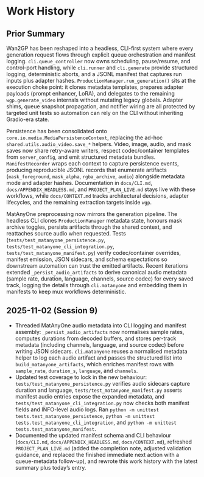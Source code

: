 # Work History

## Prior Summary
Wan2GP has been reshaped into a headless, CLI-first system where every generation request flows through explicit queue orchestration and manifest logging. `cli.queue_controller` now owns scheduling, pause/resume, and control-port handling, while `cli.runner` and `cli.generate` provide structured logging, deterministic aborts, and a JSONL manifest that captures run inputs plus adapter hashes. `ProductionManager.run_generation()` sits at the execution choke point: it clones metadata templates, prepares adapter payloads (prompt enhancer, LoRA), and delegates to the remaining `wgp.generate_video` internals without mutating legacy globals. Adapter shims, queue snapshot propagation, and notifier wiring are all protected by targeted unit tests so automation can rely on the CLI without inheriting Gradio-era state.

Persistence has been consolidated onto `core.io.media.MediaPersistenceContext`, replacing the ad-hoc `shared.utils.audio_video.save_*` helpers. Video, image, audio, and mask saves now share retry-aware writers, respect codec/container templates from `server_config`, and emit structured metadata bundles. `ManifestRecorder` wraps each context to capture persistence events, producing reproducible JSONL records that enumerate artifacts (`mask_foreground`, `mask_alpha`, `rgba_archive`, `audio`) alongside metadata mode and adapter hashes. Documentation in `docs/CLI.md`, `docs/APPENDIX_HEADLESS.md`, and `PROJECT_PLAN_LIVE.md` stays live with these workflows, while `docs/CONTEXT.md` tracks architectural decisions, adapter lifecycles, and the remaining extraction targets inside `wgp`.

MatAnyOne preprocessing now mirrors the generation pipeline. The headless CLI clones `ProductionManager` metadata state, honours mask archive toggles, persists artifacts through the shared context, and reattaches source audio when requested. Tests (`tests/test_matanyone_persistence.py`, `tests/test_matanyone_cli_integration.py`, `tests/test_matanyone_manifest.py`) verify codec/container overrides, manifest emission, JSON sidecars, and schema expectations so downstream automation can trust the emitted artifacts. Recent iterations extended `_persist_audio_artifacts` to derive canonical audio metadata (sample rate, duration, language, channels, source codec) for every saved track, logging the details through `cli.matanyone` and embedding them in manifests to keep mux workflows deterministic.

## 2025-11-02 (Session 9)
- Threaded MatAnyOne audio metadata into CLI logging and manifest assembly: `_persist_audio_artifacts` now normalises sample rates, computes durations from decoded buffers, and stores per-track metadata (including channels, language, and source codec) before writing JSON sidecars. `cli.matanyone` reuses a normalised metadata helper to log each audio artifact and passes the structured list into `build_matanyone_artifacts`, which enriches manifest rows with `sample_rate`, `duration_s`, `language`, and `channels`.
- Updated test coverage to lock in the new behaviour: `tests/test_matanyone_persistence.py` verifies audio sidecars capture duration and language, `tests/test_matanyone_manifest.py` asserts manifest audio entries expose the expanded metadata, and `tests/test_matanyone_cli_integration.py` now checks both manifest fields and INFO-level audio logs. Ran `python -m unittest tests.test_matanyone_persistence`, `python -m unittest tests.test_matanyone_cli_integration`, and `python -m unittest tests.test_matanyone_manifest`.
- Documented the updated manifest schema and CLI behaviour (`docs/CLI.md`, `docs/APPENDIX_HEADLESS.md`, `docs/CONTEXT.md`), refreshed `PROJECT_PLAN_LIVE.md` (added the completion note, adjusted validation guidance, and replaced the finished immediate next action with a queue-metadata follow-up), and rewrote this work history with the latest summary plus today’s entry.
